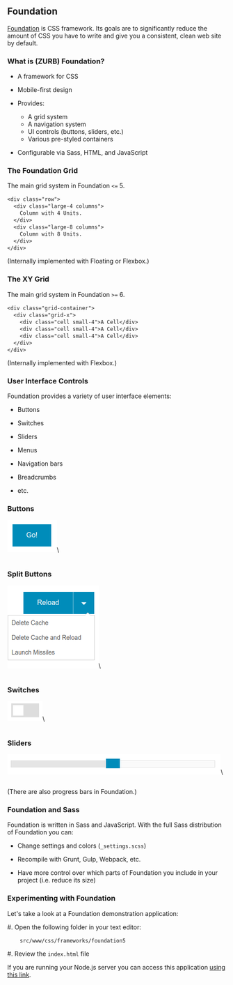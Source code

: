 ## Foundation

[Foundation][] is CSS framework.  Its goals are to significantly
reduce the amount of CSS you have to write and give you a consistent,
clean web site by default.

### What is (ZURB) Foundation?

  * A framework for CSS

  * Mobile-first design

  * Provides:

    - A grid system
    - A navigation system
    - UI controls (buttons, sliders, etc.)
    - Various pre-styled containers

  * Configurable via Sass, HTML, and JavaScript

### The Foundation Grid

The main grid system in Foundation `<=` 5.

~~~ {.html}
<div class="row">
  <div class="large-4 columns">
    Column with 4 Units.
  </div>
  <div class="large-8 columns">
    Column with 8 Units.
  </div>
</div>
~~~

(Internally implemented with Floating or Flexbox.)

### The XY Grid

The main grid system in Foundation `>=` 6.

~~~ {.html}
<div class="grid-container">
  <div class="grid-x">
    <div class="cell small-4">A Cell</div>
    <div class="cell small-4">A Cell</div>
    <div class="cell small-4">A Cell</div>
  </div>
</div>
~~~

(Internally implemented with Flexbox.)

### User Interface Controls

Foundation provides a variety of user interface elements:

  * Buttons

  * Switches

  * Sliders

  * Menus

  * Navigation bars

  * Breadcrumbs

  * etc.

### Buttons

![](../../../diagrams/css/foundation-button.png)\
<!-- Placeholder -->

~~~ {.html insert="../../../src/www/css/frameworks/foundation5/index.html" token="button"}
~~~

### Split Buttons

![](../../../diagrams/css/foundation-split.png)\
<!-- Placeholder -->

~~~ {.html insert="../../../src/www/css/frameworks/foundation5/index.html" token="split"}
~~~

### Switches

![](../../../diagrams/css/foundation-switch.png)\
<!-- Placeholder -->

~~~ {.html insert="../../../src/www/css/frameworks/foundation5/index.html" token="switch"}
~~~

### Sliders

![](../../../diagrams/css/foundation-slider.png)\
<!-- Placeholder -->

~~~ {.html insert="../../../src/www/css/frameworks/foundation5/index.html" token="slider"}
~~~

(There are also progress bars in Foundation.)

### Foundation and Sass

Foundation is written in Sass and JavaScript.  With the full Sass
distribution of Foundation you can:

  * Change settings and colors (`_settings.scss`)

  * Recompile with Grunt, Gulp, Webpack, etc.

  * Have more control over which parts of Foundation you include in
    your project (i.e. reduce its size)

### Experimenting with Foundation

Let's take a look at a Foundation demonstration application:

  #. Open the following folder in your text editor:

        src/www/css/frameworks/foundation5

  #. Review the `index.html` file

If you are running your Node.js server you can access this
application [using this link][foundation5-demo].

<!-- === Links === -->
[foundation]: https://foundation.zurb.com
[foundation5-demo]: http://localhost:3000/css/frameworks/foundation5/
